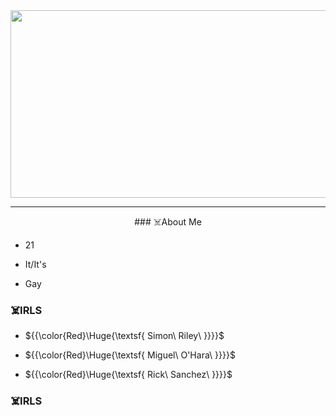 <div id="header" align="center">
<img src="https://media.giphy.com/media/S7cPi6Hb2Dso3a5lco/giphy.gif?cid=790b76114f96ms8g8vla63do10rcza0zaslgi6t80jjo6q70&ep=v1_gifs_search&rid=giphy.gif&ct=g" width="600" height="300"/>
</div>

---

<div align="center">
### ☠️About Me
</div>

- 21
- It/It's
- Gay


  <div align="center">
### ☠️IRLS
</div>

- ${{\color{Red}\Huge{\textsf{  Simon\ Riley\ \}}}}\$
- ${{\color{Red}\Huge{\textsf{  Miguel\ O'Hara\ \}}}}\$
- ${{\color{Red}\Huge{\textsf{  Rick\ Sanchez\ \}}}}\$


  <div align="center">
### ☠️IRLS
</div>
